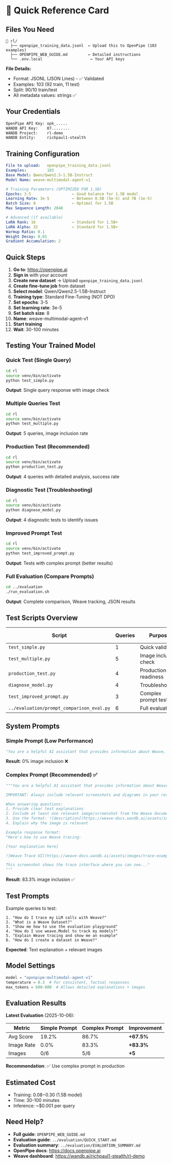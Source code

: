 # 🚀 Quick Reference Card

## Files You Need

```
📁 rl/
  ├── openpipe_training_data.jsonl  ← Upload this to OpenPipe (103 examples)
  ├── OPENPIPE_WEB_GUIDE.md         ← Detailed instructions
  └── .env.local                     ← Your API keys
```

**File Details:**
- Format: JSONL (JSON Lines) - ✅ Validated
- Examples: 103 (92 train, 11 test)
- Split: 90/10 train/test
- All metadata values: strings ✅

## Your Credentials

```bash
OpenPipe API Key: opk_.....
WANDB API Key:    07........
WANDB Project:    rl-demo
WANDB Entity:     richpaul1-stealth
```

## Training Configuration

```yaml
File to upload:   openpipe_training_data.jsonl
Examples:         103
Base Model: Qwen/Qwen2.5-1.5B-Instruct
Model Name: weave-multimodal-agent-v1

# Training Parameters (OPTIMIZED FOR 1.5B)
Epochs: 3-5                  ← Good balance for 1.5B model
Learning Rate: 3e-5          ← Between 0.5B (5e-5) and 7B (1e-5)
Batch Size: 8                ← Optimal for 1.5B
Max Sequence Length: 2048

# Advanced (if available)
LoRA Rank: 16                ← Standard for 1.5B+
LoRA Alpha: 32               ← Standard for 1.5B+
Warmup Ratio: 0.1
Weight Decay: 0.01
Gradient Accumulation: 2
```

## Quick Steps

1. **Go to**: https://openpipe.ai
2. **Sign in** with your account
3. **Create new dataset** → Upload `openpipe_training_data.jsonl`
4. **Create fine-tune job** from dataset
5. **Select model**: Qwen/Qwen2.5-1.5B-Instruct
6. **Training type**: Standard Fine-Tuning (NOT DPO)
7. **Set epochs**: 3-5
8. **Set learning rate**: 3e-5
9. **Set batch size**: 8
10. **Name**: weave-multimodal-agent-v1
11. **Start training**
12. **Wait**: 30-100 minutes

## Testing Your Trained Model

### Quick Test (Single Query)
```bash
cd rl
source venv/bin/activate
python test_simple.py
```
**Output**: Single query response with image check

### Multiple Queries Test
```bash
cd rl
source venv/bin/activate
python test_multiple.py
```
**Output**: 5 queries, image inclusion rate

### Production Test (Recommended)
```bash
cd rl
source venv/bin/activate
python production_test.py
```
**Output**: 4 queries with detailed analysis, success rate

### Diagnostic Test (Troubleshooting)
```bash
cd rl
source venv/bin/activate
python diagnose_model.py
```
**Output**: 4 diagnostic tests to identify issues

### Improved Prompt Test
```bash
cd rl
source venv/bin/activate
python test_improved_prompt.py
```
**Output**: Tests with complex prompt (better results)

### Full Evaluation (Compare Prompts)
```bash
cd ../evaluation
./run_evaluation.sh
```
**Output**: Complete comparison, Weave tracking, JSON results

## Test Scripts Overview

| Script | Queries | Purpose | Weave Tracked |
|--------|---------|---------|---------------|
| `test_simple.py` | 1 | Quick validation | ❌ |
| `test_multiple.py` | 5 | Image inclusion check | ❌ |
| `production_test.py` | 4 | Production readiness | ❌ |
| `diagnose_model.py` | 4 | Troubleshooting | ❌ |
| `test_improved_prompt.py` | 3 | Complex prompt test | ❌ |
| `../evaluation/prompt_comparison_eval.py` | 6 | Full evaluation | ✅ |

## System Prompts

### Simple Prompt (Low Performance)
```python
"You are a helpful AI assistant that provides information about Weave, W&B's LLM observability framework. When appropriate, include relevant images in your responses using markdown format: ![alt text](image_url)"
```
**Result**: 0% image inclusion ❌

### Complex Prompt (Recommended) ✅
```python
"""You are a helpful AI assistant that provides information about Weave, W&B's LLM observability framework.

IMPORTANT: Always include relevant screenshots and diagrams in your responses using markdown format: ![alt text](image_url)

When answering questions:
1. Provide clear text explanations
2. Include at least one relevant image/screenshot from the Weave documentation
3. Use the format: ![description](https://weave-docs.wandb.ai/assets/images/...)
4. Explain why the image is relevant

Example response format:
"Here's how to use Weave tracing:

[Your explanation here]

![Weave Trace UI](https://weave-docs.wandb.ai/assets/images/trace-example.png)

This screenshot shows the trace interface where you can see..."
"""
```
**Result**: 83.3% image inclusion ✅

## Test Prompts

Example queries to test:

```
1. "How do I trace my LLM calls with Weave?"
2. "What is a Weave Dataset?"
3. "Show me how to use the evaluation playground"
4. "How do I use weave.Model to track my models?"
5. "Explain Weave tracing and show me an example"
6. "How do I create a dataset in Weave?"
```

**Expected**: Text explanation + relevant images

## Model Settings

```python
model = "openpipe:multimodal-agent-v1"
temperature = 0.3  # For consistent, factual responses
max_tokens = 600-800  # Allows detailed explanations + images
```

## Evaluation Results

**Latest Evaluation** (2025-10-06):

| Metric | Simple Prompt | Complex Prompt | Improvement |
|--------|---------------|----------------|-------------|
| Avg Score | 19.2% | 86.7% | **+67.5%** |
| Image Rate | 0.0% | 83.3% | **+83.3%** |
| Images | 0/6 | 5/6 | **+5** |

**Recommendation**: ✅ Use complex prompt in production

## Estimated Cost

- Training: $0.08-$0.30 (1.5B model)
- Time: 30-100 minutes
- Inference: ~$0.001 per query

## Need Help?

- **Full guide**: `OPENPIPE_WEB_GUIDE.md`
- **Evaluation guide**: `../evaluation/QUICK_START.md`
- **Evaluation summary**: `../evaluation/EVALUATION_SUMMARY.md`
- **OpenPipe docs**: https://docs.openpipe.ai
- **Weave dashboard**: https://wandb.ai/richpaul1-stealth/rl-demo

